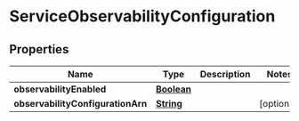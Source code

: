 

# ServiceObservabilityConfiguration


## Properties

| Name | Type | Description | Notes |
|------------ | ------------- | ------------- | -------------|
|**observabilityEnabled** | [**Boolean**](Boolean.md) |  |  |
|**observabilityConfigurationArn** | [**String**](String.md) |  |  [optional] |




